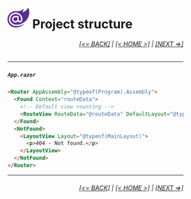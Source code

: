 <div style="width:80%; margin-left:10%;">

# <img src="./images/blazor_logo_transparent.png " width="50" /> Project structure

<div style="text-align:right;">

###### [[<= BACK]](03.3.md) | [[< HOME >]](00.md) | [[NEXT =>]](03.5.md)

</div>

---

##### `App.razor`

```html
<Router AppAssembly="@typeof(Program).Assembly">
  <Found Context="routeData">
    <!-- Default view rounting -->
    <RouteView RouteData="@routeData" DefaultLayout="@typeof(MainLayout)" />
  </Found>
  <NotFound>
    <LayoutView Layout="@typeof(MainLayout)">
      <p>404 - Not found.</p>
    </LayoutView>
  </NotFound>
</Router>
```

---

<div style="text-align:right;">

###### [[<= BACK]](03.3.md) | [[< HOME >]](00.md) | [[NEXT =>]](03.5.md)

</div>

</div>
